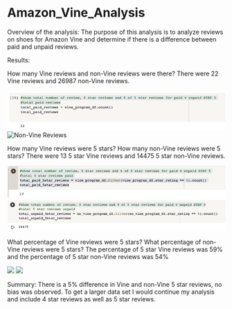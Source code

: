 # Amazon_Vine_Analysis

Overview of the analysis:
The purpose of this analysis is to analyze reviews on shoes for Amazon Vine and determine if there is a difference between paid and unpaid reviews. 

Results:

How many Vine reviews and non-Vine reviews were there?
There were 22 Vine reviews and 26987 non-Vine reviews.

![Vine Reviews](Vine_reviews.png)
![Non-Vine Reviews](Non-Vine_reviews.png)

How many Vine reviews were 5 stars? How many non-Vine reviews were 5 stars?
There were 13 5 star Vine reviews and 14475 5 star non-Vine reviews. 

![](5_star_Vine_reviews.png)
![](5_star_non-Vine_reviews.png)

What percentage of Vine reviews were 5 stars? What percentage of non-Vine reviews were 5 stars?
The percentage of 5 star Vine reviews was 59% and the percentage of 5 star non-Vine reviews was 54%

![](/Users/thepauls/Desktop/%Vine_reviews.png)
![](/Users/thepauls/Desktop/%non-Vine_reviews.png)

Summary:
There is a 5% difference in Vine and non-Vine 5 star reviews, no bias was observed. To get a larger data set I would continue my analysis and include 4 star reviews as well as 5 star reviews. 
